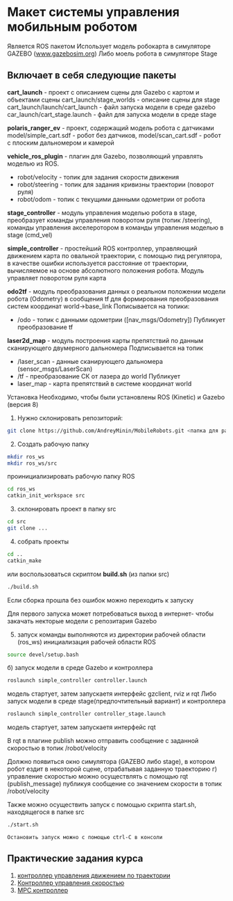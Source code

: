 # Макет системы управления мобильным роботом

Является ROS пакетом
Использует модель робокарта в симуляторе GAZEBO (www.gazebosim.org)
Либо моель робота в симуляторе Stage

## Включает в себя следующие пакеты

**cart_launch** - проект с описанием сцены для Gazebo с картом и объектами сцены
cart_launch/stage_worlds - описание сцены для stage
cart_launch/launch/cart_launch - файл запуска модели в среде gazebo
car_launch/cart_stage.launch - файл для запуска модели в среде stage

**polaris_ranger_ev** - проект, содержащий модель робота с датчиками
model/simple_cart.sdf - робот без датчиков,
model/scan_cart.sdf - робот с плоским дальномером и камерой

**vehicle_ros_plugin** - плагин для Gazebo, позволяющий управлять моделью из ROS.
* robot/velocity - топик для задания скорости движения
* robot/steering - топик для задания кривизны траектории (поворот руля)
* robot/odom   -   топик с текущими данными одометрии от робота

**stage_controller** - модуль управления моделью робота в stage, преобразует команды управления поворотом руля (топик /steering), команды управления акселеротором в команды управления моделью в stage (cmd_vel) 

**simple_controller** - простейший ROS контроллер, управляющий движением карта по овальной траектории, с помощью пид регулятора, в качестве ошибки используется расстояние от траектории, вычисляемое на основе абсолютного положения робота. Модуль управляет поворотом руля карта

**odo2tf** - модуль преобразования данных о реальном положении модели робота (Odometry) в сообщения tf для формирования преобразования систем координат world->base_link
Пописывается на топики:
* /odo - топик с данными одометрии ([nav_msgs/Odometry])
Публикует преобразование tf

**laser2d_map** - модуль построения карты препятствий по данным сканирующего двумерного дальномера
Подписывается на топик
* /laser_scan - данные сканирующего дальномера (sensor_msgs/LaserScan)
* /tf - преобразование СК от лазера до world
Публикует
* laser_map - карта препятствий в системе координат world

Установка
Необходимо, чтобы были установлены ROS (Kinetic) и Gazebo (версия 8)
1. Нужно склонировать репозиторий:
```bash
git clone https://github.com/AndreyMinin/MobileRobots.git <папка для размещения проекта>
```

2. Создать рабочую папку
```bash
mkdir ros_ws
mkdir ros_ws/src
```
 проинициализировать рабочую папку ROS
```bash
cd ros_ws
catkin_init_workspace src
```
3. склонировать проект в папку src
```bash
cd src
git clone ...
```
4. собрать проекты
```bash
cd ..
catkin_make
```
или воспользоваться скриптом **build.sh** (из папки src)
```bash
./build.sh
```
Если сборка прошла без ошибок можно переходить к запуску

Для первого запуска может потребоваться выход в интернет- чтобы закачать некторые модели с репозитария Gazebo

5. запуск
  команды выполняются из директории рабочей области (ros_ws)
инициализация рабочей области ROS
```bash
source devel/setup.bash
```
б) запуск модели в среде Gazebo и контроллера 
```bash
roslaunch simple_controller controller.launch
```
модель стартует, затем запускаетя интерфейс gzclient, rviz и rqt
 Либо запуск модели в среде stage(предпочтительный вариант) и контроллера 
```bash
roslaunch simple_controller controller_stage.launch
```
модель стартует, затем запускаетя интерфейс  rqt

В rqt в плагине publish можно отправить сообщение с заданной скоростью в топик /robot/velocity

  Должно появиться окно симулятора (GAZEBO либо  stage), в котором робот ездит в некоторой сцене, отрабатывая заданную траекторию
  г) управление скоростью можно осуществлять с помощью rqt (publish_message) публикуя сообщение со значением скорости в топик /robot/velocity

  Также можно осуществить запуск с помощью скрипта start.sh, находящегося в папке src
```bash
./start.sh
```
	Остановить запуск можно с помощью ctrl-C в консоли

## Практические задания курса
1. [контроллер управления движением по траектории](https://github.com/AndreyMinin/MobileRobots/tree/master/mr_ws/src/simple_controller)
2. [Контроллер управления скоростью](https://github.com/AndreyMinin/MobileRobots/tree/master/mr_ws/src/velocity_controller)
3. [MPC контроллер](https://github.com/AndreyMinin/MobileRobots/tree/master/mr_ws/src/mpc_controller)




